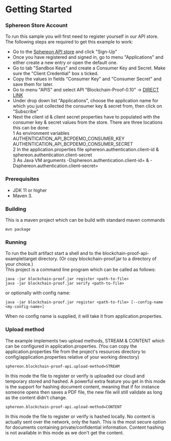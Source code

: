 # Getting Started

### Sphereon Store Account
To run this sample you will first need to register yourself in our API store. The following steps are required to get this example to work:
* Go to the [Sphereon API store](https://store.sphereon.com/store/) and click "Sign-Up"
* Once you have registered and signed in, go to menu "Applications" and either create a new entry or open the default one.
* Go to tab "Sandbox Keys" and create a Consumer Key and Secret. Make sure the "Client Credential" box s ticked.
* Copy the values in fields "Consumer Key" and "Consumer Secret" and save them for later.
* Go to menu "APIS" and select API "Blockchain-Proof-0.10" -> [DIRECT LINK](https://store.sphereon.com/store/apis/info?name=Blockchain-Proof&version=0.10&provider=admin)
* Under drop down list "Applications", choose the application name for which you just collected the consumer key & secret from, then click on "Subscribe"
* Next the client id & client secret properties have to populated with the consumer key & secret values from the store. There are three locations this can be done:  
  1 As environment variables AUTHENTICATION_API_BCPDEMO_CONSUMER_KEY  AUTHENTICATION_API_BCPDEMO_CONSUMER_SECRET  
  2 In the application.properties file sphereon.authentication.client-id & sphereon.authentication.client-secret  
  3 As Java VM arguments -Dsphereon.authentication.client-id= & -Dsphereon.authentication.client-secret=


### Prerequisites
* JDK 11 or higher
* Maven 3.


### Building
This is a maven project which can be build with standard maven commands 
```
mvn package
```

### Running
To run the built artifact start a shell and to the blockchain-proof-api-example\target directory. (Or copy blockchain-proof.jar to a directory of your choice.)  
This project is a command line program which can be called as follows:
```
java -jar blockchain-proof.jar register <path-to-file>
java -jar blockchain-proof.jar verify <path-to-file>
```
or optionally with config name:
```
java -jar blockchain-proof.jar register <path-to-file> [--config-name <my-config-name>]
```
When no config name is supplied, it will take it from application.properties.

### Upload method
The example implements two upload methods, STREAM & CONTENT which can be configured in application.properties. 
(You can copy the application.properties file from the project's resources directory to config/application.properties relative of your working directory)
```
sphereon.blockchain-proof-api.upload-method=STREAM
```
In this mode the file to register or verify is uploaded our cloud and temporary stored and hashed. 
A powerful extra feature you get in this mode is the support for hashing document content, meaning that if for instance someone opens then 
saves a PDF file, the new file will still validate as long as the content didn't change.

```
sphereon.blockchain-proof-api.upload-method=CONTENT
```
In this mode the file to register or verify is hashed locally. No content is actually sent over the network, only the hash.
This is the most secure option for documents containing private/confidential information. Content hashing is not available in this mode as
we don't get the content.


 

